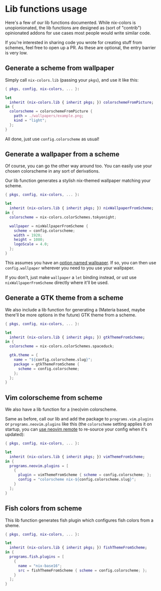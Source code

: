 # Lib functions usage

Here's a few of our lib functions documented. While nix-colors is unopionionated, the lib functions are designed as (sort of "contrib") opinionated addons for use cases most people would write similar code.

If you're interested in sharing code you wrote for creating stuff from schemes, feel free to open up a PR. As these are optional, the entry barrier is very low.

## Generate a scheme from wallpaper
Simply call `nix-colors.lib` (passing your `pkgs`), and use it like this:

```nix
{ pkgs, config, nix-colors, ... }:

let
  inherit (nix-colors.lib { inherit pkgs; }) colorschemeFromPicture;
in {
  colorscheme = colorschemeFromPicture {
    path = ./wallpapers/example.png;
    kind = "light";
  };
}
```
All done, just use `config.colorscheme` as usual!

## Generate a wallpaper from a scheme
Of course, you can go the other way around too. You can easily use your chosen colorscheme in any sort of derivations.

Our lib function generates a stylish nix-themed wallpaper matching your scheme.
```nix
{ pkgs, config, nix-colors, ... }:

let
  inherit (nix-colors.lib { inherit pkgs; }) nixWallpaperFromScheme;
in {
  colorscheme = nix-colors.colorSchemes.tokyonight;

  wallpaper = nixWallpaperFromScheme {
    scheme = config.colorscheme;
    width = 1920;
    height = 1080;
    logoScale = 4.0;
  };
}
```
This assumes you have an [option named wallpaper](https://github.com/Misterio77/nix-config/blob/7aef57a5a84a176da872665ade96f9ab586474db/modules/home-manager/wallpaper.nix). If so, you can then use `config.wallpaper` wherever you need to you use your wallpaper.

If you don't, just make `wallpaper` a `let` binding instead, or ust use `nixWallpaperFromScheme` directly where it'll be used.

## Generate a GTK theme from a scheme
We also include a lib function for generating a (Materia based, maybe there'll be more options in the future) GTK theme from a scheme.
```nix
{ pkgs, config, nix-colors, ... }:

let
  inherit (nix-colors.lib { inherit pkgs; }) gtkThemeFromScheme;
in {
  colorscheme = nix-colors.colorSchemes.spaceduck;

  gtk.theme = {
    name = "${config.colorscheme.slug}";
    package = gtkThemeFromScheme {
      scheme = config.colorscheme;
    };
  };
}
```

## Vim colorscheme from scheme
We also have a lib function for a (neo)vim colorscheme.

Same as before, call our lib and add the package to `programs.vim.plugins` or `programs.neovim.plugins` like this (the `colorscheme` setting applies it on startup, you can [use neovim remote](https://github.com/Misterio77/nix-config/blob/main/users/misterio/features/cli/nvim/default.nix#L82) to re-source your config when it's updated):
```nix
{ pkgs, config, nix-colors, ... }:

let
  inherit (nix-colors.lib { inherit pkgs; }) vimThemeFromScheme;
in {
  programs.neovim.plugins = [
    {
      plugin = vimThemeFromScheme { scheme = config.colorscheme; };
      config = "colorscheme nix-${config.colorscheme.slug}";
    }
  ];
}
```

## Fish colors from scheme
This lib function generates fish plugin which configures fish colors from a sheme.

```nix
{ pkgs, config, nix-colors, ... }:

let
  inherit (nix-colors.lib { inherit pkgs; }) fishThemeFromScheme;
in {
  programs.fish.plugins = [
    {
      name = "nix-base16";
      src = fishThemeFromScheme { scheme = config.colorscheme; };
    }
  ];
}
```
